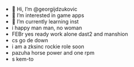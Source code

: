 - 👋 Hi, I’m @georgijdzukovic
- 👀 I’m interested in game apps
- 🌱 I’m currently learning inst
- i happy man man, no woman
- FEBr yes ready work alone dast2 and manshion
- cs go de down
- i am a zksinc rockie role soon
- pazuha horse power and one rpm
- s kem-to
